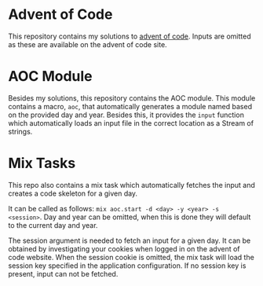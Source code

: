 # Advent of Code

This repository contains my solutions to [advent of code](https://adventofcode.com/).
Inputs are omitted as these are available on the advent of code site.

# AOC Module

Besides my solutions, this repository contains the AOC module.
This module contains a macro, `aoc`, that automatically generates a module named
based on the provided day and year. Besides this, it provides the `input` function
which automatically loads an input file in the correct location as a Stream of
strings.

# Mix Tasks

This repo also contains a mix task which automatically fetches the input and
creates a code skeleton for a given day.

It can be called as follows: `mix aoc.start -d <day> -y <year> -s <session>`.
Day and year can be omitted, when this is done they will default to the current
day and year.

The session argument is needed to fetch an input for a given day. It can be
obtained by investigating your cookies when logged in on the advent of code website.
When the session cookie is omitted, the mix task will load the session key specified
in the application configuration. If no session key is present, input can not be fetched.
